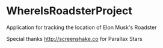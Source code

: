# WhereIsRoadsterProject
Application for tracking the location of Elon Musk's Roadster

Special thanks http://screenshake.co for Parallax Stars
